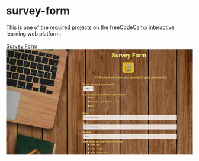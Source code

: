 # survey-form
This is one of the required projects on the freeCodeCamp interactive learning web platform.
<br><br>
<a href="https://dobarbrend.github.io/survey-form/">Survey Form</a>
<img src="https://github.com/DobarBREND/survey-form/blob/main/images/survey_form.PNG" alt="survey_form">
